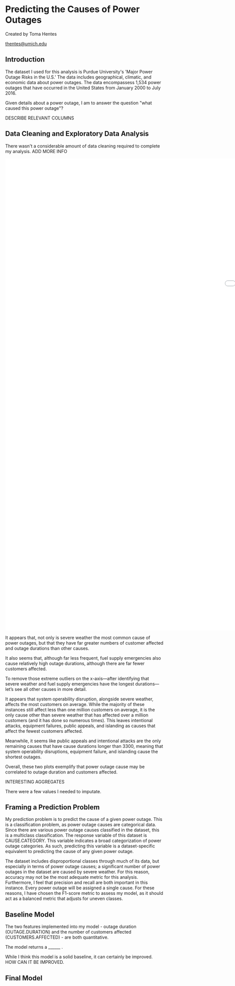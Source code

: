 # Predicting the Causes of Power Outages


Created by Toma Hentes


thentes@umich.edu


## Introduction


The dataset I used for this analysis is Purdue University's 'Major Power Outage Risks in the U.S.' The data includes geographical, climatic, and economic data about power outages. The data encompassess 1,534 power outages that have occurred in the United States from January 2000 to July 2016.




Given details about a power outage, I am to answer the question "what caused this power outage"?


DESCRIBE RELEVANT COLUMNS




## Data Cleaning and Exploratory Data Analysis


There wasn't a considerable amount of data cleaning required to complete my analysis. ADD MORE INFO




<iframe
  src="assets/file-name.html"
  width="2000"
  height="1500"
  frameborder="0"
></iframe>




It appears that, not only is severe weather the most common cause of power outages, but that they have far greater numbers of customer affected and outage durations than other causes.


It also seems that, although far less frequent, fuel supply emergencies also cause relatively high outage durations, although there are far fewer customers affected.


To remove those extreme outliers on the x-axis—after identifying that severe weather and fuel supply emergencies have the longest durations—let’s see all other causes in more detail.


It appears that system operability disruption, alongside severe weather, affects the most customers on average. While the majority of these instances still affect less than one million customers on average, it is the only cause other than severe weather that has affected over a million customers (and it has done so numerous times). This leaves intentional attacks, equipment failures, public appeals, and islanding as causes that affect the fewest customers affected.




Meanwhile, it seems like public appeals and intentional attacks are the only remaining causes that have cause durations longer than 3300, meaning that system operability disruptions, equipment failure, and islanding cause the shortest outages.




Overall, these two plots exemplify that power outage cause may be correlated to outage duration and customers affected.




INTERESTING AGGREGATES




There were a few values I needed to imputate.




## Framing a Prediction Problem


My prediction problem is to predict the cause of a given power outage. This is a classification problem, as power outage causes are categorical data. Since there are various power outage causes classified in the dataset, this is a multiclass classification. The response variable of this dataset is CAUSE.CATEGORY. This variable indicates a broad categorization of power outage categories. As such, predicting this variable is a dataset-specific equivalent to predicting the cause of any given power outage.


The dataset includes disproportional classes through much of its data, but especially in terms of power outage causes; a significant number of power outages in the dataset are caused by severe weather. For this reason, accuracy may not be the most adequate metric for this analysis. Furthermore, I feel that precision and recall are both important in this instance. Every power outage will be assigned a single cause. For these reasons, I have chosen the F1-score metric to assess my model, as it should act as a balanced metric that adjusts for uneven classes.




## Baseline Model




The two features implemented into my model - outage duration (OUTAGE.DURATION) and the number of customers affected (CUSTOMERS.AFFECTED) - are both quantitative.




The model returns a ______ .




While I think this model is a solid baseline, it can certainly be improved. HOW CAN IT BE IMPROVED.




## Final Model




